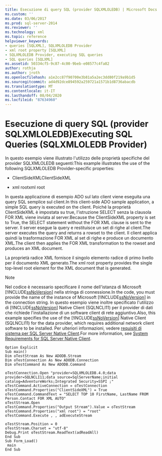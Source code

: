 ```yaml
---
title: Esecuzione di query SQL (provider SQLXMLOLEDB) | Microsoft Docs
ms.custom: ''
ms.date: 03/06/2017
ms.prod: sql-server-2014
ms.reviewer: ''
ms.technology: xml
ms.topic: reference
helpviewer_keywords:
- queries [SQLXML], SQLXMLOLEDB Provider
- xml root property [SQLXML]
- SQLXMLOLEDB Provider, executing SQL queries
- SQL queries [SQLXML]
ms.assetid: 50334cf5-9c87-4c00-9beb-e08577c4fa82
author: rothja
ms.author: jroth
ms.openlocfilehash: a1e2cc87f90700e3b81a5a2ec3dd80f219a9b1d5
ms.sourcegitcommit: ad4d92dce894592a259721a1571b1d8736abacdb
ms.translationtype: MT
ms.contentlocale: it-IT
ms.lasthandoff: 08/04/2020
ms.locfileid: "87634960"
---
```

# <a name="executing-sql-queries-sqlxmloledb-provider"></a><span data-ttu-id="45248-102">Esecuzione di query SQL (provider SQLXMLOLEDB)</span><span class="sxs-lookup"><span data-stu-id="45248-102">Executing SQL Queries (SQLXMLOLEDB Provider)</span></span>
  <span data-ttu-id="45248-103">In questo esempio viene illustrato l'utilizzo delle proprietà specifiche del provider SQLXMLOLEDB seguenti:</span><span class="sxs-lookup"><span data-stu-id="45248-103">This example illustrates the use of the following SQLXMLOLEDB Provider-specific properties:</span></span>  
  
-   <span data-ttu-id="45248-104">ClientSideXML</span><span class="sxs-lookup"><span data-stu-id="45248-104">ClientSideXML</span></span>  
  
-   <span data-ttu-id="45248-105">xml root</span><span class="sxs-lookup"><span data-stu-id="45248-105">xml root</span></span>  
  
 <span data-ttu-id="45248-106">In questa applicazione di esempio ADO sul lato client viene eseguita una query SQL semplice sul client.</span><span class="sxs-lookup"><span data-stu-id="45248-106">In this client-side ADO sample application, a simple SQL query is executed on the client.</span></span> <span data-ttu-id="45248-107">Poiché la proprietà ClientSideXML è impostata su true, l'istruzione SELECT senza la clausola FOR XML viene inviata al server.</span><span class="sxs-lookup"><span data-stu-id="45248-107">Because the ClientSideXML property is set to True, the SELECT statement without the FOR XML clause is sent to the server.</span></span> <span data-ttu-id="45248-108">Il server esegue la query e restituisce un set di righe al client.</span><span class="sxs-lookup"><span data-stu-id="45248-108">The server executes the query and returns a rowset to the client.</span></span> <span data-ttu-id="45248-109">Il client applica quindi la trasformazione FOR XML al set di righe e produce un documento XML.</span><span class="sxs-lookup"><span data-stu-id="45248-109">The client then applies the FOR XML transformation to the rowset and produces an XML document.</span></span>  
  
 <span data-ttu-id="45248-110">La proprietà radice XML fornisce il singolo elemento radice di primo livello per il documento XML generato.</span><span class="sxs-lookup"><span data-stu-id="45248-110">The xml root property provides the single top-level root element for the XML document that is generated.</span></span>  
  
> [!NOTE]  
>  <span data-ttu-id="45248-111">Nel codice è necessario specificare il nome dell'istanza di Microsoft [!INCLUDE[ssNoVersion](../../../includes/ssnoversion-md.md)] nella stringa di connessione.</span><span class="sxs-lookup"><span data-stu-id="45248-111">In the code, you must provide the name of the instance of Microsoft [!INCLUDE[ssNoVersion](../../../includes/ssnoversion-md.md)] in the connection string.</span></span> <span data-ttu-id="45248-112">In questo esempio viene inoltre specificato l'utilizzo di [!INCLUDE[ssNoVersion](../../../includes/ssnoversion-md.md)] Native Client (SQLNCLI11) per il provider di dati che richiede l'installazione di un software client di rete aggiuntivo.</span><span class="sxs-lookup"><span data-stu-id="45248-112">Also, this example specifies the use of the [!INCLUDE[ssNoVersion](../../../includes/ssnoversion-md.md)] Native Client (SQLNCLI11) for the data provider, which requires additional network client software to be installed.</span></span> <span data-ttu-id="45248-113">Per ulteriori informazioni, vedere [requisiti di sistema per SQL Server Native Client](../../native-client/system-requirements-for-sql-server-native-client.md).</span><span class="sxs-lookup"><span data-stu-id="45248-113">For more information, see [System Requirements for SQL Server Native Client](../../native-client/system-requirements-for-sql-server-native-client.md).</span></span>  
  
```  
Option Explicit  
Sub main()  
Dim oTestStream As New ADODB.Stream  
Dim oTestConnection As New ADODB.Connection  
Dim oTestCommand As New ADODB.Command  
  
oTestConnection.Open "provider=SQLXMLOLEDB.4.0;data provider=SQLNCLI11;data source=SqlServerName;initial catalog=AdventureWorks;Integrated Security=SSPI ;"  
oTestCommand.ActiveConnection = oTestConnection  
oTestCommand.Properties("ClientSideXML") = True  
oTestCommand.CommandText = "SELECT TOP 10 FirstName, LastName FROM Person.Contact FOR XML AUTO"  
oTestStream.Open  
oTestCommand.Properties("Output Stream").Value = oTestStream  
oTestCommand.Properties("xml root") = "root"  
oTestCommand.Execute , , adExecuteStream  
  
oTestStream.Position = 0  
oTestStream.Charset = "utf-8"  
Debug.Print oTestStream.ReadText(adReadAll)  
End Sub  
Sub Form_Load()  
 main  
End Sub  
```  
  
  
